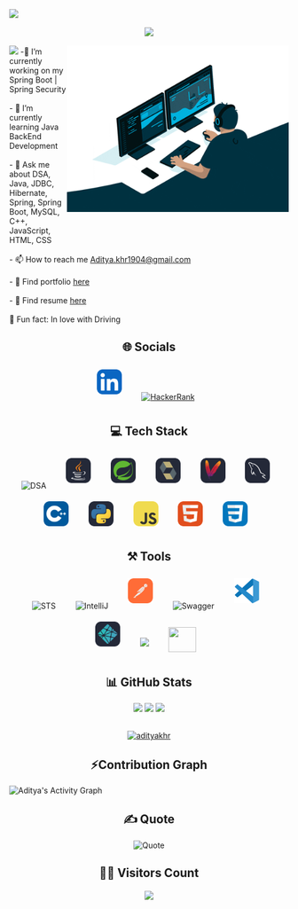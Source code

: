 
<!--
**adityakhr/adityakhr** is a ✨ _special_ ✨ repository because its `README.md` (this file) appears on your GitHub profile.

Here are some ideas to get you started:
- 🔭 I’m currently working on 
- 🌱 I’m currently learning
- 👯 I’m looking to collaborate o
- 🤔 I’m looking for help with
- 💬 Ask me about ...
- 📫 How to reach me:
- 😄 Pronouns: ...
- ⚡ Fun fact:
-->
<img src="https://user-images.githubusercontent.com/73097560/115834477-dbab4500-a447-11eb-908a-139a6edaec5c.gif">

<p align="center">
     <a>
     <img src="https://readme-typing-svg.demolab.com/?lines=Hello there! This is Aditya Khare ; A Java%20Back%20End%20Developer           &font=Fira%20Code&center=true&width=440&height=45&color=dark&vCenter=true&size=22&pause=1000"></a>
      </p>
      
<img src="https://user-images.githubusercontent.com/73097560/115834477-dbab4500-a447-11eb-908a-139a6edaec5c.gif">

  <img align="right" src="gif/giphy.gif" style="width:400px; height:300px; margin-bottom:50px;">
  -🔭 I’m currently working on my Spring Boot | Spring Security<br><br>- 🌱 I’m currently learning Java BackEnd Development<br><br>- 💬 Ask me about DSA, Java, JDBC, Hibernate, Spring, Spring Boot, MySQL, C++, JavaScript, HTML, CSS<br><br>- 📫 How to reach me <a href="mailto:Aditya.khr1904@gmail.com" >Aditya.khr1904@gmail.com</a><br><br>- 📘 Find portfolio <a href="https://adityakhr.github.io/">here</a><br><br>- 📑 Find resume <a href="https://drive.google.com/file/d/1eYN53SgKZ7bet7Z9TvNZBInMICiZH8p0/view?usp=share_link">here</a><br><br>🚗 Fun fact: In love with Driving<br>


<h2 align="center">🌐 Socials</h2>
<div align="center">  
     <a href="https://linkedin.com/in/aditya-khare-1a254b1b8" target="_blank"><img style="margin: 10px" src="https://github.com/tandpfun/skill-icons/blob/main/icons/LinkedIn.svg" alt="LinkedIn" height="45" /></a> 
     &nbsp;&nbsp;
     <a href="https://www.hackerrank.com/aditya_khr1904?hr_r=1" target="_blank"><img style="margin: 10px" src="https://upload.wikimedia.org/wikipedia/commons/thumb/4/40/HackerRank_Icon-1000px.png/800px-HackerRank_Icon-1000px.png" alt="HackerRank" height="45" /></a>
     &nbsp;&nbsp;
</div>


 
 <h2 align="center">💻 Tech Stack</h2>
<div align="center"> 
     <img style="margin: 10px" src="https://e7.pngegg.com/pngimages/78/465/png-clipart-data-structures-and-algorithms-algorithms-data-structures-programs-computer-science-others-miscellaneous-computer-science-thumbnail.png" alt="DSA" height="45" />
        &nbsp;&nbsp;
     <img style="margin: 10px" src="https://github.com/tandpfun/skill-icons/blob/main/icons/Java-Dark.svg" alt="Java" height="45" />
        &nbsp;&nbsp;
     <img style="margin: 10px" src="https://github.com/tandpfun/skill-icons/blob/main/icons/Spring-Dark.svg" alt="Spring" height="45"/>
        &nbsp;&nbsp;
     <img style="margin: 10px" src="https://github.com/tandpfun/skill-icons/blob/main/icons/Hibernate-Dark.svg" alt="Hibernate" height="45"/>
        &nbsp;&nbsp;
     <img style="margin: 10px" src="https://github.com/tandpfun/skill-icons/blob/main/icons/Maven-Dark.svg" alt="Apache Maven" height="45"/>
        &nbsp;&nbsp;
     <img style="margin: 10px" src="https://github.com/tandpfun/skill-icons/blob/main/icons/MySQL-Dark.svg" alt="MySQL" height="45"/>
        &nbsp;&nbsp;
     <img style="margin: 10px" src="https://github.com/tandpfun/skill-icons/blob/main/icons/CPP.svg" alt="C++" height="45"/>
        &nbsp;&nbsp;
     <img style="margin: 10px" src="https://github.com/tandpfun/skill-icons/blob/main/icons/Python-Dark.svg" alt="C++" height="45"/>
        &nbsp;&nbsp;
     <img style="margin: 10px" src="https://github.com/tandpfun/skill-icons/blob/main/icons/JavaScript.svg" alt="JavaScript" height="45"/>
        &nbsp;&nbsp;
     <img style="margin: 10px" src="https://github.com/tandpfun/skill-icons/blob/main/icons/HTML.svg" alt="HTML" height="45"/>
        &nbsp;&nbsp;
     <img style="margin: 10px" src="https://github.com/tandpfun/skill-icons/blob/main/icons/CSS.svg" alt="CSS" height="45"/>
        &nbsp;&nbsp;
     
</div>

<h2 align="center">⚒️ Tools</h2>
<div align="center">
     <img style="margin: 10px" src="https://spring.io/img/projects/spring-tool.svg" alt="STS" height="45"/>
        &nbsp;&nbsp; 
     <img style="margin: 10px" src="https://upload.wikimedia.org/wikipedia/commons/thumb/9/9c/IntelliJ_IDEA_Icon.svg/96px-IntelliJ_IDEA_Icon.svg.png" alt="IntelliJ" height="45"/>
        &nbsp;&nbsp; 
     <img style="margin: 10px" src="https://github.com/tandpfun/skill-icons/blob/main/icons/Postman.svg" alt="PostMan" height="45"/>
        &nbsp;&nbsp; 
     <img style="margin: 10px" src="https://cdn.svgporn.com/logos/swagger.svg" alt="Swagger" height="45"/>
        &nbsp;&nbsp; 
     <img style="margin: 10px" src="https://github.com/JRaghu842/JRaghu842.github.io/blob/main/images/vs_code.png" height="45"/>
        &nbsp;&nbsp; 
     <img style="margin: 10px" src="https://github.com/tandpfun/skill-icons/blob/main/icons/Netlify-Dark.svg" height="45"/>
        &nbsp;&nbsp;
     <img style="margin: 10px" src="https://w7.pngwing.com/pngs/914/758/png-transparent-github-social-media-computer-icons-logo-android-github-logo-computer-wallpaper-banner-thumbnail.png" height="45"/>
        &nbsp;&nbsp; 
     <img style="margin: 10px" src="https://github.com/RimRaider639/TechStackIcons/raw/master/icons/canva/canva-original.svg" width="50px" height="45"/>
        &nbsp;&nbsp; 
</div>


<h2 align="center">📊 GitHub Stats</h2>
<div align="center">

<img style="width:330px;" src="https://github-readme-streak-stats.herokuapp.com/?user=adityakhr&theme=dark&hide_border=false" />

<img style="width:190px;" src="https://github-readme-stats.vercel.app/api/top-langs/?username=adityakhr&theme=dark&hide_border=false&include_all_commits=false&count_private=true&layout=compact" />

<img style="width:300px;" src="https://github-readme-stats.vercel.app/api?username=adityakhr&theme=dark&hide_border=false&include_all_commits=false&count_private=true" />

</div>
<br>
<p align="center"> <a href="https://github.com/ryo-ma/github-profile-trophy"><img src="https://github-profile-trophy.vercel.app/?username=adityakhr&theme=darkhub" alt="adityakhr" /></a> </p>


<h2 align="center">⚡Contribution Graph</h2>
  <a><img alt="Aditya's Activity Graph" src="https://github-readme-activity-graph.vercel.app/graph?username=adityakhr&theme=react-dark" /></a>

 <h2 align="center"> ✍️ Quote</h2>
 <div align="center">
      <a><img  style="text-align: center;"alt="Quote" src="https://quotes-github-readme.vercel.app/api?type=horizontal&theme=merko" /></a>
 </div>

 <h2 align="center">👨‍🦱 Visitors Count</h2>
<div align="center"> 
<p align="center"><img align="center" src="https://profile-counter.glitch.me/{adityakhr}/count.svg" /></p> 
</div>
